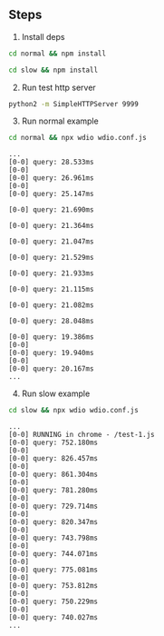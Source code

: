 ## Steps

1. Install deps
```bash
cd normal && npm install
```
```bash
cd slow && npm install
```

2. Run test http server
```bash
python2 -m SimpleHTTPServer 9999
```

3. Run normal example

```bash
cd normal && npx wdio wdio.conf.js
```

```
...
[0-0] query: 28.533ms
[0-0] 
[0-0] query: 26.961ms
[0-0] 
[0-0] query: 25.147ms

[0-0] query: 21.690ms

[0-0] query: 21.364ms

[0-0] query: 21.047ms

[0-0] query: 21.529ms

[0-0] query: 21.933ms

[0-0] query: 21.115ms

[0-0] query: 21.082ms

[0-0] query: 28.048ms

[0-0] query: 19.386ms
[0-0] 
[0-0] query: 19.940ms
[0-0] 
[0-0] query: 20.167ms
...
```

4. Run slow example

```bash
cd slow && npx wdio wdio.conf.js
```

```
...
[0-0] RUNNING in chrome - /test-1.js
[0-0] query: 752.180ms
[0-0] 
[0-0] query: 826.457ms
[0-0] 
[0-0] query: 861.304ms
[0-0] 
[0-0] query: 781.280ms
[0-0] 
[0-0] query: 729.714ms
[0-0] 
[0-0] query: 820.347ms
[0-0] 
[0-0] query: 743.798ms
[0-0] 
[0-0] query: 744.071ms
[0-0] 
[0-0] query: 775.081ms
[0-0] 
[0-0] query: 753.812ms
[0-0] 
[0-0] query: 750.229ms
[0-0] 
[0-0] query: 740.027ms
...
```
